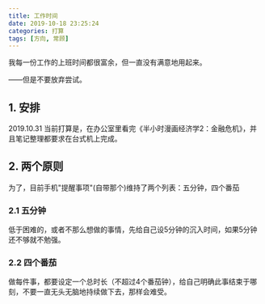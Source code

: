 ```yaml
---
title: 工作时间
date: 2019-10-18 23:25:24
categories: 打算
tags: [方向, 常顾]
---
```


我每一份工作的上班时间都很富余，但一直没有满意地用起来。

<!--more-->

——但是不要放弃尝试。

## 1. 安排

2019.10.31 当前打算是，在办公室里看完《半小时漫画经济学2：金融危机》，并且笔记整理都要求在台式机上完成。

## 2. 两个原则
为了，目前手机"提醒事项"(自带那个)维持了两个列表：五分钟，四个番茄
### 2.1 五分钟
低于困难的，或者不那么想做的事情，先给自己设5分钟的沉入时间，如果5分钟还不够就不勉强。
### 2.2 四个番茄
做每件事，都要设定一个总时长（不超过4个番茄钟），给自己明确此事结束于哪刻，不要一直无头无脑地持续做下去，那样会难受。
